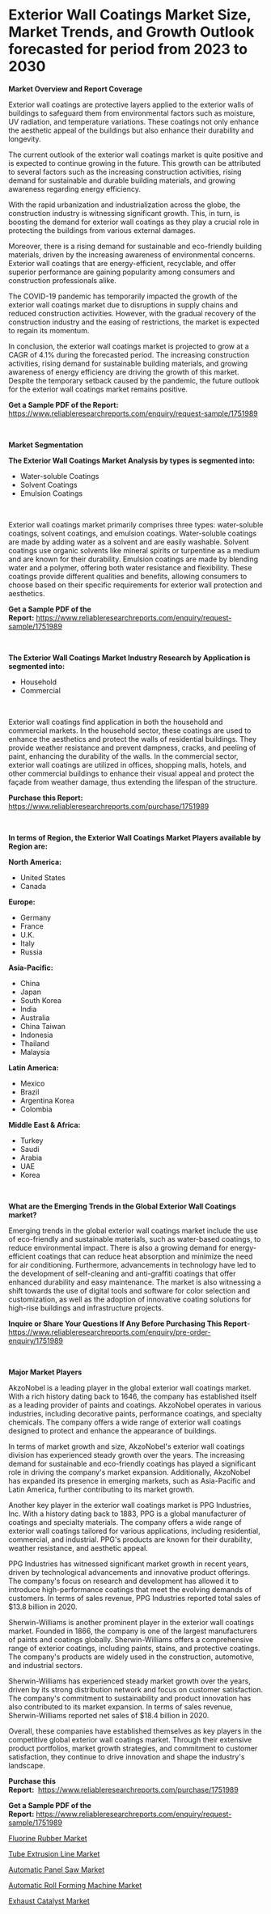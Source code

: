 <p><h1>Exterior Wall Coatings Market Size, Market Trends, and Growth Outlook forecasted for period from 2023 to 2030</h1></p><p><strong>Market Overview and Report Coverage</strong></p>
<p><p>Exterior wall coatings are protective layers applied to the exterior walls of buildings to safeguard them from environmental factors such as moisture, UV radiation, and temperature variations. These coatings not only enhance the aesthetic appeal of the buildings but also enhance their durability and longevity.</p><p>The current outlook of the exterior wall coatings market is quite positive and is expected to continue growing in the future. This growth can be attributed to several factors such as the increasing construction activities, rising demand for sustainable and durable building materials, and growing awareness regarding energy efficiency.</p><p>With the rapid urbanization and industrialization across the globe, the construction industry is witnessing significant growth. This, in turn, is boosting the demand for exterior wall coatings as they play a crucial role in protecting the buildings from various external damages.</p><p>Moreover, there is a rising demand for sustainable and eco-friendly building materials, driven by the increasing awareness of environmental concerns. Exterior wall coatings that are energy-efficient, recyclable, and offer superior performance are gaining popularity among consumers and construction professionals alike.</p><p>The COVID-19 pandemic has temporarily impacted the growth of the exterior wall coatings market due to disruptions in supply chains and reduced construction activities. However, with the gradual recovery of the construction industry and the easing of restrictions, the market is expected to regain its momentum.</p><p>In conclusion, the exterior wall coatings market is projected to grow at a CAGR of 4.1% during the forecasted period. The increasing construction activities, rising demand for sustainable building materials, and growing awareness of energy efficiency are driving the growth of this market. Despite the temporary setback caused by the pandemic, the future outlook for the exterior wall coatings market remains positive.</p></p>
<p><strong>Get a Sample PDF of the Report:</strong> <a href="https://www.reliableresearchreports.com/enquiry/request-sample/1751989">https://www.reliableresearchreports.com/enquiry/request-sample/1751989</a></p>
<p>&nbsp;</p>
<p><strong>Market Segmentation</strong></p>
<p><strong>The Exterior Wall Coatings Market Analysis by types is segmented into:</strong></p>
<p><ul><li>Water-soluble Coatings</li><li>Solvent Coatings</li><li>Emulsion Coatings</li></ul></p>
<p>&nbsp;</p>
<p><p>Exterior wall coatings market primarily comprises three types: water-soluble coatings, solvent coatings, and emulsion coatings. Water-soluble coatings are made by adding water as a solvent and are easily washable. Solvent coatings use organic solvents like mineral spirits or turpentine as a medium and are known for their durability. Emulsion coatings are made by blending water and a polymer, offering both water resistance and flexibility. These coatings provide different qualities and benefits, allowing consumers to choose based on their specific requirements for exterior wall protection and aesthetics.</p></p>
<p><strong>Get a Sample PDF of the Report:</strong>&nbsp;<a href="https://www.reliableresearchreports.com/enquiry/request-sample/1751989">https://www.reliableresearchreports.com/enquiry/request-sample/1751989</a></p>
<p>&nbsp;</p>
<p><strong>The Exterior Wall Coatings Market Industry Research by Application is segmented into:</strong></p>
<p><ul><li>Household</li><li>Commercial</li></ul></p>
<p>&nbsp;</p>
<p><p>Exterior wall coatings find application in both the household and commercial markets. In the household sector, these coatings are used to enhance the aesthetics and protect the walls of residential buildings. They provide weather resistance and prevent dampness, cracks, and peeling of paint, enhancing the durability of the walls. In the commercial sector, exterior wall coatings are utilized in offices, shopping malls, hotels, and other commercial buildings to enhance their visual appeal and protect the façade from weather damage, thus extending the lifespan of the structure.</p></p>
<p><strong>Purchase this Report:</strong>&nbsp; <a href="https://www.reliableresearchreports.com/purchase/1751989">https://www.reliableresearchreports.com/purchase/1751989</a></p>
<p>&nbsp;</p>
<p><strong>In terms of Region, the Exterior Wall Coatings Market Players available by Region are:</strong></p>
<p>
    <p> <strong> North America: </strong>
        <ul>
            <li>United States</li>
            <li>Canada</li>
        </ul>
        </p> 
    <p> <strong> Europe: </strong>
        <ul>
            <li>Germany</li>
            <li>France</li>
            <li>U.K.</li>
            <li>Italy</li>
            <li>Russia</li>
        </ul>
        </p> 
    <p> <strong> Asia-Pacific: </strong>
        <ul>
            <li>China</li>
            <li>Japan</li>
            <li>South Korea</li>
            <li>India</li>
            <li>Australia</li>
            <li>China Taiwan</li>
            <li>Indonesia</li>
            <li>Thailand</li>
            <li>Malaysia</li>
        </ul>
        </p> 
    <p> <strong> Latin America: </strong>
        <ul>
            <li>Mexico</li>
            <li>Brazil</li>
            <li>Argentina Korea</li>
            <li>Colombia</li>
        </ul>
        </p> 
    <p> <strong> Middle East & Africa: </strong>
        <ul>
            <li>Turkey</li>
            <li>Saudi</li>
            <li>Arabia</li>
            <li>UAE</li>
            <li>Korea</li>
        </ul>
    </p>
    </p>
<p>&nbsp;</p>
<p><strong>What are the Emerging Trends in the Global Exterior Wall Coatings market?</strong></p>
<p><p>Emerging trends in the global exterior wall coatings market include the use of eco-friendly and sustainable materials, such as water-based coatings, to reduce environmental impact. There is also a growing demand for energy-efficient coatings that can reduce heat absorption and minimize the need for air conditioning. Furthermore, advancements in technology have led to the development of self-cleaning and anti-graffiti coatings that offer enhanced durability and easy maintenance. The market is also witnessing a shift towards the use of digital tools and software for color selection and customization, as well as the adoption of innovative coating solutions for high-rise buildings and infrastructure projects.</p></p>
<p><strong>Inquire or Share Your Questions If Any Before Purchasing This Report</strong>- <a href="https://www.reliableresearchreports.com/enquiry/pre-order-enquiry/1751989">https://www.reliableresearchreports.com/enquiry/pre-order-enquiry/1751989</a></p>
<p>&nbsp;</p>
<p><strong>Major Market Players</strong></p>
<p><p>AkzoNobel is a leading player in the global exterior wall coatings market. With a rich history dating back to 1646, the company has established itself as a leading provider of paints and coatings. AkzoNobel operates in various industries, including decorative paints, performance coatings, and specialty chemicals. The company offers a wide range of exterior wall coatings designed to protect and enhance the appearance of buildings.</p><p>In terms of market growth and size, AkzoNobel's exterior wall coatings division has experienced steady growth over the years. The increasing demand for sustainable and eco-friendly coatings has played a significant role in driving the company's market expansion. Additionally, AkzoNobel has expanded its presence in emerging markets, such as Asia-Pacific and Latin America, further contributing to its market growth.</p><p>Another key player in the exterior wall coatings market is PPG Industries, Inc. With a history dating back to 1883, PPG is a global manufacturer of coatings and specialty materials. The company offers a wide range of exterior wall coatings tailored for various applications, including residential, commercial, and industrial. PPG's products are known for their durability, weather resistance, and aesthetic appeal.</p><p>PPG Industries has witnessed significant market growth in recent years, driven by technological advancements and innovative product offerings. The company's focus on research and development has allowed it to introduce high-performance coatings that meet the evolving demands of customers. In terms of sales revenue, PPG Industries reported total sales of $13.8 billion in 2020.</p><p>Sherwin-Williams is another prominent player in the exterior wall coatings market. Founded in 1866, the company is one of the largest manufacturers of paints and coatings globally. Sherwin-Williams offers a comprehensive range of exterior coatings, including paints, stains, and protective coatings. The company's products are widely used in the construction, automotive, and industrial sectors.</p><p>Sherwin-Williams has experienced steady market growth over the years, driven by its strong distribution network and focus on customer satisfaction. The company's commitment to sustainability and product innovation has also contributed to its market expansion. In terms of sales revenue, Sherwin-Williams reported net sales of $18.4 billion in 2020.</p><p>Overall, these companies have established themselves as key players in the competitive global exterior wall coatings market. Through their extensive product portfolios, market growth strategies, and commitment to customer satisfaction, they continue to drive innovation and shape the industry's landscape.</p></p>
<p><strong>Purchase this Report:</strong>&nbsp;&nbsp;<a href="https://www.reliableresearchreports.com/purchase/1751989">https://www.reliableresearchreports.com/purchase/1751989</a></p>
<p></p>
<p><strong>Get a Sample PDF of the Report:</strong>&nbsp;<a href="https://www.reliableresearchreports.com/enquiry/request-sample/1751989">https://www.reliableresearchreports.com/enquiry/request-sample/1751989</a></p>
<p><p><a href="https://github.com/abdelrhmankishk22/Market-Research-Report-List-1/blob/main/fluorine-rubber-market.md">Fluorine Rubber Market</a></p><p><a href="https://medium.com/@paulmcglynn6456/tube-extrusion-line-market-outlook-industry-overview-and-forecast-2023-to-2030-e9bb48373373">Tube Extrusion Line Market</a></p><p><a href="https://medium.com/@bethelokon998/automatic-panel-saw-market-analysis-and-sze-forecasted-for-period-from-2023-to-2030-73ec76b854c2">Automatic Panel Saw Market</a></p><p><a href="https://medium.com/@merrittrice2023/automatic-roll-forming-machine-market-research-report-its-history-and-forecast-2023-to-2030-cd0012beec2d">Automatic Roll Forming Machine Market</a></p><p><a href="https://github.com/mahnoor2003/Market-Research-Report-List-1/blob/main/exhaust-catalyst-market.md">Exhaust Catalyst Market</a></p></p>